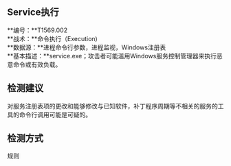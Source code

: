## Service执行  
**编号：**T1569.002  
**战术：**命令执行（Execution)  
**数据源：**进程命令行参数，进程监视，Windows注册表  
**基本描述：**service.exe；攻击者可能滥用Windows服务控制管理器来执行恶意命令或有效负载。  
## 检测建议  
对服务注册表项的更改和能够修改与已知软件，补丁程序周期等不相关的服务的工具的命令行调用可能是可疑的。  
## 检测方式  
规则